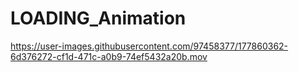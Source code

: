 # LOADING_Animation


https://user-images.githubusercontent.com/97458377/177860362-6d376272-cf1d-471c-a0b9-74ef5432a20b.mov

